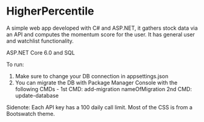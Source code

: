 # HigherPercentile
A simple web app developed with C# and ASP.NET, it gathers stock data via an API and computes the momentum score for the user. It has general user and watchlist functionality.

ASP.NET Core 6.0 and SQL

To run:
1. Make sure to change your DB connection in appsettings.json
2. You can migrate the DB with Package Manager Console with the following CMDs -
    1st CMD: add-migration nameOfMigration 
    2nd CMD: update-database

Sidenote: Each API key has a 100 daily call limit. Most of the CSS is from a Bootswatch theme.
